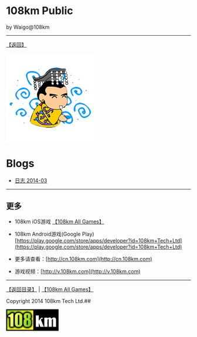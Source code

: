 108km Public 
=====

by Waigo@108km

-------
[【返回】](index.md)

![image](images/108km_logo_king.png)

# Blogs #

* [日志 2014-03](Blogs/Blog_2014_03.md)


-------




## 更多 ##

* 108km iOS游戏  [【108km All Games】](108km_all_games.md)

* 108km Android游戏(Google Play) [https://play.google.com/store/apps/developer?id=108km+Tech+Ltd](https://play.google.com/store/apps/developer?id=108km+Tech+Ltd)

* 更多请查看：[http://cn.108km.com](http://cn.108km.com)

* 游戏视频：[http://v.108km.com](http://v.108km.com)


-------
[【返回目录】](index.md)  |  [【108km All Games】](108km_all_games.md)

Copyright 2014 108km Tech Ltd.## 


![image](images/108km_logo_small.png)
